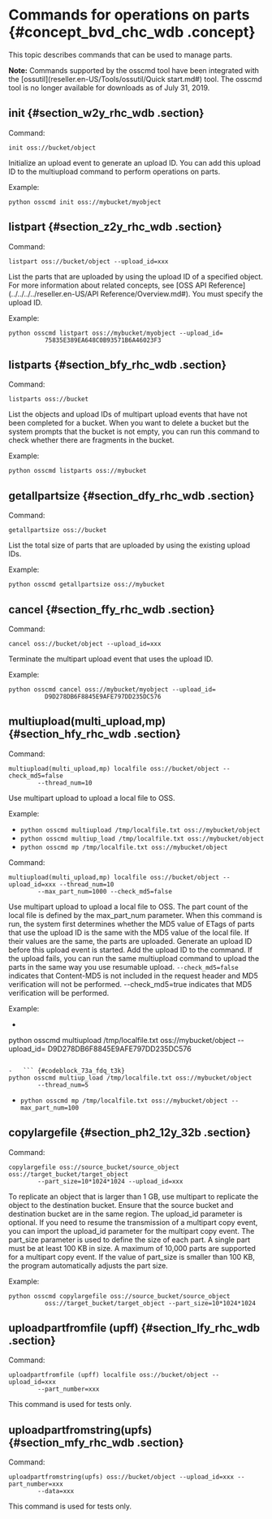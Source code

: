 # Commands for operations on parts {#concept_bvd_chc_wdb .concept}

This topic describes commands that can be used to manage parts.

**Note:** Commands supported by the osscmd tool have been integrated with the [ossutil](reseller.en-US/Tools/ossutil/Quick start.md#) tool. The osscmd tool is no longer available for downloads as of July 31, 2019.

## init {#section_w2y_rhc_wdb .section}

Command:

`init oss://bucket/object`

Initialize an upload event to generate an upload ID. You can add this upload ID to the multiupload command to perform operations on parts.

Example:

 `python osscmd init oss://mybucket/myobject`

## listpart {#section_z2y_rhc_wdb .section}

Command:

`listpart oss://bucket/object --upload_id=xxx`

List the parts that are uploaded by using the upload ID of a specified object. For more information about related concepts, see [OSS API Reference](../../../../reseller.en-US/API Reference/Overview.md#). You must specify the upload ID.

Example:

``` {#codeblock_nr1_ofb_mc8}
python osscmd listpart oss://mybucket/myobject --upload_id=
          75835E389EA648C0B93571B6A46023F3
```

## listparts {#section_bfy_rhc_wdb .section}

Command:

`listparts oss://bucket`

List the objects and upload IDs of multipart upload events that have not been completed for a bucket. When you want to delete a bucket but the system prompts that the bucket is not empty, you can run this command to check whether there are fragments in the bucket.

Example:

 `python osscmd listparts oss://mybucket`

## getallpartsize {#section_dfy_rhc_wdb .section}

Command:

`getallpartsize oss://bucket`

List the total size of parts that are uploaded by using the existing upload IDs.

Example:

 `python osscmd getallpartsize oss://mybucket`

## cancel {#section_ffy_rhc_wdb .section}

Command:

`cancel oss://bucket/object --upload_id=xxx`

Terminate the multipart upload event that uses the upload ID.

Example:

``` {#codeblock_9nq_mu6_gb2}
python osscmd cancel oss://mybucket/myobject --upload_id=
          D9D278DB6F8845E9AFE797DD235DC576
```

## multiupload\(multi\_upload,mp\) {#section_hfy_rhc_wdb .section}

Command:

``` {#codeblock_ysj_y51_ohl}
multiupload(multi_upload,mp) localfile oss://bucket/object --check_md5=false
        --thread_num=10
```

Use multipart upload to upload a local file to OSS.

Example:

-   `python osscmd multiupload /tmp/localfile.txt oss://mybucket/object`
-   `python osscmd multiup_load /tmp/localfile.txt oss://mybucket/object`
-   `python osscmd mp /tmp/localfile.txt oss://mybucket/object`

Command:

``` {#codeblock_7pr_hs1_2md}
multiupload(multi_upload,mp) localfile oss://bucket/object --upload_id=xxx --thread_num=10
        --max_part_num=1000 --check_md5=false
```

Use multipart upload to upload a local file to OSS. The part count of the local file is defined by the max\_part\_num parameter. When this command is run, the system first determines whether the MD5 value of ETags of parts that use the upload ID is the same with the MD5 value of the local file. If their values are the same, the parts are uploaded. Generate an upload ID before this upload event is started. Add the upload ID to the command. If the upload fails, you can run the same multiupload command to upload the parts in the same way you use resumable upload. `--check_md5=false` indicates that Content-MD5 is not included in the request header and MD5 verification will not be performed. --check\_md5=true indicates that MD5 verification will be performed.

Example:

-   ``` {#codeblock_906_ji8_8a7}
python osscmd multiupload /tmp/localfile.txt oss://mybucket/object --upload_id=
          D9D278DB6F8845E9AFE797DD235DC576
```

-   ``` {#codeblock_73a_fdq_t3k}
python osscmd multiup_load /tmp/localfile.txt oss://mybucket/object
        --thread_num=5
```

-   `python osscmd mp /tmp/localfile.txt oss://mybucket/object --max_part_num=100`

## copylargefile {#section_ph2_12y_32b .section}

Command:

``` {#codeblock_ygg_9fg_kya}
copylargefile oss://source_bucket/source_object oss://target_bucket/target_object
        --part_size=10*1024*1024 --upload_id=xxx
```

To replicate an object that is larger than 1 GB, use multipart to replicate the object to the destination bucket. Ensure that the source bucket and destination bucket are in the same region. The upload\_id parameter is optional. If you need to resume the transmission of a multipart copy event, you can import the upload\_id parameter for the multipart copy event. The part\_size parameter is used to define the size of each part. A single part must be at least 100 KB in size. A maximum of 10,000 parts are supported for a multipart copy event. If the value of part\_size is smaller than 100 KB, the program automatically adjusts the part size.

Example:

``` {#codeblock_uyj_npa_noo}
python osscmd copylargefile oss://source_bucket/source_object
          oss://target_bucket/target_object --part_size=10*1024*1024
```

## uploadpartfromfile \(upff\) {#section_lfy_rhc_wdb .section}

Command:

``` {#codeblock_as5_yh0_vqw}
uploadpartfromfile (upff) localfile oss://bucket/object --upload_id=xxx
        --part_number=xxx
```

This command is used for tests only.

## uploadpartfromstring\(upfs\) {#section_mfy_rhc_wdb .section}

Command:

``` {#codeblock_bak_jds_7lm}
uploadpartfromstring(upfs) oss://bucket/object --upload_id=xxx --part_number=xxx
        --data=xxx
```

This command is used for tests only.

